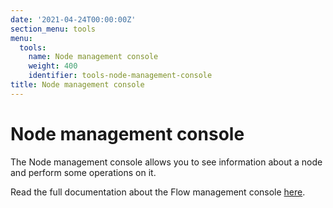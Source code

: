 ```yaml
---
date: '2021-04-24T00:00:00Z'
section_menu: tools
menu:
  tools:
    name: Node management console
    weight: 400
    identifier: tools-node-management-console
title: Node management console
---
```


# Node management console

The Node management console allows you to see information about a node and perform some operations on it.

Read the full documentation about the Flow management console [here](../../../en/platform/corda/4.8/enterprise/node/management-console/index.md).
